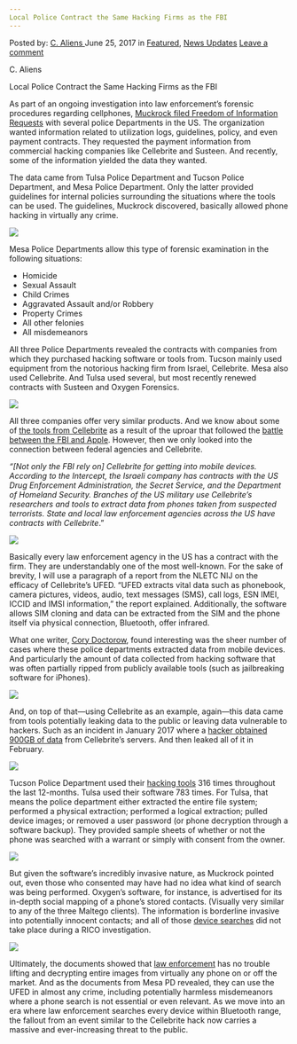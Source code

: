 ```yaml
---
Local Police Contract the Same Hacking Firms as the FBI
---
```

<article class="post-listing post-20878 post type-post status-publish format-standard has-post-thumbnail hentry category-deepdot-news category-news-updates tag-contract tag-fbi tag-firms tag-hacking tag-local tag-police">
    <div class="post-inner">
        <span>Posted by: <a href="https://www.deepdotweb.com/author/caliens/" title="">C. Aliens </a></span>
    <span>June 25, 2017</span>
    <span>in <a href="https://www.deepdotweb.com/category/deepdot-news/" rel="category tag">Featured</a>, <a href="https://www.deepdotweb.com/category/news-updates/" rel="category tag">News Updates</a></span>
    <span><a href="https://www.deepdotweb.com/2017/06/25/local-police-contract-hacking-firms-fbi/#respond">Leave a comment</a></span>
    </p>
    <div class="clear"></div>
    <div class="entry">
    <p>C. Aliens</p>
    <p>Local Police Contract the Same Hacking Firms as the FBI</p>
    <p>As part of an ongoing investigation into law enforcement’s forensic procedures regarding cellphones, <a href="https://www.muckrock.com/news/archives/2017/jun/05/tulsa-tucson-cellebrite/">Muckrock filed Freedom of Information Requests</a> with several police Departments in the US. The organization wanted information related to utilization logs, guidelines, policy, and even payment contracts. They requested the payment information from commercial hacking companies like Cellebrite and Susteen. And recently, some of the information yielded the data they wanted.</p>
    <p>The data came from Tulsa Police Department and Tucson Police Department, and Mesa Police Department. Only the latter provided guidelines for internal policies surrounding the situations where the tools can be used. The guidelines, Muckrock discovered, basically allowed phone hacking in virtually any crime.</p>
    <p><img class="wp-image-20885 aligncenter" src="https://www.deepdotweb.com/wp-content/uploads/2017/06/word-image-153.jpeg" srcset="https://www.deepdotweb.com/wp-content/uploads/2017/06/word-image-153.jpeg 800w, https://www.deepdotweb.com/wp-content/uploads/2017/06/word-image-153-300x225.jpeg 300w" sizes="(max-width: 800px) 100vw, 800px" /></p>
    <p>Mesa Police Departments allow this type of forensic examination in the following situations:</p>
    <ul>
    <li>Homicide</li>
    <li>Sexual Assault</li>
    <li>Child Crimes</li>
    <li>Aggravated Assault and/or Robbery</li>
    <li>Property Crimes</li>
    <li>All other felonies</li>
    <li>All misdemeanors</li>
    </ul>
    <p>All three Police Departments revealed the contracts with companies from which they purchased hacking software or tools from. Tucson mainly used equipment from the notorious hacking firm from Israel, Cellebrite. Mesa also used Cellebrite. And Tulsa used several, but most recently renewed contracts with Susteen and Oxygen Forensics.</p>
    <p><img class="wp-image-20886 aligncenter" src="https://www.deepdotweb.com/wp-content/uploads/2017/06/word-image-154.jpeg" srcset="https://www.deepdotweb.com/wp-content/uploads/2017/06/word-image-154.jpeg 800w, https://www.deepdotweb.com/wp-content/uploads/2017/06/word-image-154-300x233.jpeg 300w" sizes="(max-width: 800px) 100vw, 800px" /></p>
    <p>All three companies offer very similar products. And we know about some of <a href="https://www.deepdotweb.com/2016/11/08/israeli-security-company-can-crack-iphone-encryption-works-fbi/">the tools from Cellebrite</a> as a result of the uproar that followed the <a href="https://www.deepdotweb.com/2016/10/16/fbi-may-need-apples-help-breaking-another-iphone/">battle between the FBI and Apple</a>. However, then we only looked into the connection between federal agencies and Cellebrite.</p>
    <p><em>“[Not only the FBI rely on] Cellebrite for getting into mobile devices. According to the Intercept, the Israeli company has contracts with the US Drug Enforcement Administration, the Secret Service, and the Department of Homeland Security. Branches of the US military use Cellebrite’s researchers and tools to extract data from phones taken from suspected terrorists. State and local law enforcement agencies across the US have contracts with Cellebrite</em>.”</p>
    <p><img class="wp-image-20887 aligncenter" src="https://www.deepdotweb.com/wp-content/uploads/2017/06/word-image-155.jpeg" srcset="https://www.deepdotweb.com/wp-content/uploads/2017/06/word-image-155.jpeg 800w, https://www.deepdotweb.com/wp-content/uploads/2017/06/word-image-155-300x197.jpeg 300w" sizes="(max-width: 800px) 100vw, 800px" /></p>
    <p>Basically every law enforcement agency in the US has a contract with the firm. They are understandably one of the most well-known. For the sake of brevity, I will use a paragraph of a report from the NLETC NIJ on the efficacy of Cellebrite&#8217;s UFED. “UFED extracts vital data such as phonebook, camera pictures, videos, audio, text messages (SMS), call logs, ESN IMEI, ICCID and IMSI information,” the report explained. Additionally, the software allows SIM cloning and data can be extracted from the SIM and the phone itself via physical connection, Bluetooth, offer infrared.</p>
    <p>What one writer, <a href="https://boingboing.net/2017/06/07/uninformed-consent.html">Cory Doctorow</a>, found interesting was the sheer number of cases where these police departments extracted data from mobile devices. And particularly the amount of data collected from hacking software that was often partially ripped from publicly available tools (such as jailbreaking software for iPhones).</p>
    <p><img class="wp-image-20888 aligncenter" src="https://www.deepdotweb.com/wp-content/uploads/2017/06/word-image-156.jpeg" srcset="https://www.deepdotweb.com/wp-content/uploads/2017/06/word-image-156.jpeg 800w, https://www.deepdotweb.com/wp-content/uploads/2017/06/word-image-156-300x225.jpeg 300w" sizes="(max-width: 800px) 100vw, 800px" /></p>
    <p>And, on top of that—using Cellebrite as an example, again—this data came from tools potentially leaking data to the public or leaving data vulnerable to hackers. Such as an incident in January 2017 where a <a href="https://motherboard.vice.com/read/hacker-steals-900-gb-of-cellebrite-data">hacker obtained 900GB of data</a> from Cellebrite&#8217;s servers. And then leaked all of it in February.</p>
    <p><img class="wp-image-20889 aligncenter" src="https://www.deepdotweb.com/wp-content/uploads/2017/06/word-image-157.jpeg" srcset="https://www.deepdotweb.com/wp-content/uploads/2017/06/word-image-157.jpeg 750w, https://www.deepdotweb.com/wp-content/uploads/2017/06/word-image-157-300x124.jpeg 300w" sizes="(max-width: 750px) 100vw, 750px" /></p>
    <p>Tucson Police Department used their <a href="https://www.deepdotweb.com/tag/hack">hacking tools</a> 316 times throughout the last 12-months. Tulsa used their software 783 times. For Tulsa, that means the police department either extracted the entire file system; performed a physical extraction; performed a logical extraction; pulled device images; or removed a user password (or phone decryption through a software backup). They provided sample sheets of whether or not the phone was searched with a warrant or simply with consent from the owner.</p>
    <p><img class="wp-image-20890 aligncenter" src="https://www.deepdotweb.com/wp-content/uploads/2017/06/word-image-158.jpeg" srcset="https://www.deepdotweb.com/wp-content/uploads/2017/06/word-image-158.jpeg 854w, https://www.deepdotweb.com/wp-content/uploads/2017/06/word-image-158-300x238.jpeg 300w" sizes="(max-width: 854px) 100vw, 854px" /></p>
    <p>But given the software&#8217;s incredibly invasive nature, as Muckrock pointed out, even those who consented may have had no idea what kind of search was being performed. Oxygen’s software, for instance, is advertised for its in-depth social mapping of a phone&#8217;s stored contacts. (Visually very similar to any of the three Maltego clients). The information is borderline invasive into potentially innocent contacts; and all of those <a href="https://www.deepdotweb.com/tag/analysis/">device searches</a> did not take place during a RICO investigation.</p>
    <p><img class="wp-image-20891 aligncenter" src="https://www.deepdotweb.com/wp-content/uploads/2017/06/word-image-159.jpeg" /></p>
    <p>Ultimately, the documents showed that <a href="https://www.deepdotweb.com/tag/police/">law enforcement</a> has no trouble lifting and decrypting entire images from virtually any phone on or off the market. And as the documents from Mesa PD revealed, they can use the UFED in almost any crime, including potentially harmless misdemeanors where a phone search is not essential or even relevant. As we move into an era where law enforcement searches every device within Bluetooth range, the fallout from an event similar to the Cellebrite hack now carries a massive and ever-increasing threat to the public.</p>
    <p>&nbsp;</p>
    </div>
    <span style="display:none"><a href="https://www.deepdotweb.com/tag/contract/" rel="tag">contract</a> <a href="https://www.deepdotweb.com/tag/fbi/" rel="tag">fbi</a> <a href="https://www.deepdotweb.com/tag/firms/" rel="tag">firms</a> <a href="https://www.deepdotweb.com/tag/hacking/" rel="tag">hacking</a> <a href="https://www.deepdotweb.com/tag/local/" rel="tag">local</a> <a href="https://www.deepdotweb.com/tag/police/" rel="tag">police</a></span> <span style="display:none" class="updated">2017-06-25</span>
    <div style="display:none" class="vcard author" itemprop="author" itemscope itemtype="http://schema.org/Person"><strong class="fn" itemprop="name"><a href="https://www.deepdotweb.com/author/caliens/" title="Posts by C. Aliens" rel="author">C. Aliens</a></strong></div>
    </div>
</article>

